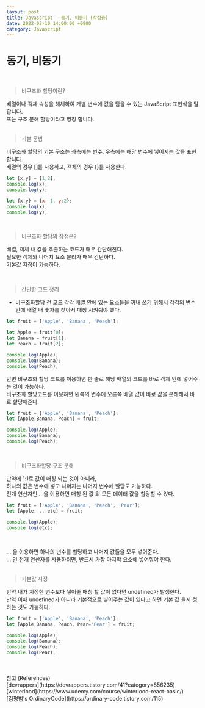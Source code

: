 ```yaml
---
layout: post
title: Javascript - 동기, 비동기 (작성중)
date: 2022-02-10 14:00:00 +0900
category: Javascript
---
```


동기, 비동기
===

<br />

> 비구조화 할당이란?

배열이나 객체 속성을 해체하여 개별 변수에 값을 담을 수 있는 JavaScript 표현식을 말합니다.<br />
또는 구조 분해 할당이라고 명칭 합니다.<br />
<br />

> 기본 문법

비구조화 할당의 기본 구조는 좌측에는 변수, 우측에는 해당 변수에 넣어지는 값을 표현합니다.<br />
배열의 경우 []를 사용하고, 객체의 경우 {}를 사용한다.<br />

```javascript
let [x,y] = [1,2];
console.log(x);
console.log(y);

let {x,y} = {x: 1, y:2};
console.log(x);
console.log(y);
```

<br />

> 비구조화 할당의 장점은?

배열, 객체 내 값을 추출하는 코드가 매우 간단해진다.<br />
필요한 객체와 나머지 요소 분리가 매우 간단하다.<br />
기본값 지정이 가능하다.<br />

<br />

> 간단한 코드 정리

- 비구조화할당 전 코드
각각 배열 안에 있는 요소들을 꺼내 쓰기 위해서 각각의 변수 안에 배열 내 숫자를 찾아서 매칭 시켜줘야 했다.<br />

```javascript
let fruit = ['Apple', 'Banana', 'Peach'];

let Apple = fruit[0];
let Banana = fruit[1];
let Peach = fruit[2];

console.log(Apple);
console.log(Banana);
console.log(Peach);
```

반면 비구조화 할당 코드를 이용하면 한 줄로 해당 배열의 코드를 바로 객체 안에 넣어주는 것이 가능하다.<br />
비구조화 할당코드를 이용하면 왼쪽의 변수에 오른쪽 배열 값이 바로 값을 분해해서 바로 할당해준다. <br />

``` javascript
let fruit = ['Apple', 'Banana', 'Peach'];
let [Apple,Banana, Peach] = fruit;

console.log(Apple);
console.log(Banana);
console.log(Peach);
```

<br />

> 비구조화할당 구조 분해

만약에 1:1로 값이 매칭 되는 것이 아니라, <br />
하나의 값은 변수에 넣고 나머지는 나머지 변수에 할당도 가능하다.<br />
전개 연산자인... 을 이용하면 매칭 된 값 외 모든 데이터 값을 할당할 수 있다.<br />

```javascript
let fruit = ['Apple', 'Banana', 'Peach', 'Pear'];
let [Apple, ...etc] = fruit;

console.log(Apple);
console.log(etc);
```

<br />

... 을 이용하면 하나의 변수를 할당하고 나머지 값들을 모두 넣어준다.<br />
... 인 전개 연산자를 사용하려면, 반드시 가장 마지막 요소에 넣어줘야 한다.<br />
<br />

> 기본값 지정

만약 내가 지정한 변수보다 넣어줄 매칭 할 값이 없다면 undefined가 발생한다.<br />
만약 이때 undefined가 아니라 기본적으로 넣어주는 값이 있다고 하면 기본 값 을지 정하는 것도 가능하다.<br />

```javascript
let fruit = ['Apple', 'Banana', 'Peach'];
let [Apple,Banana, Peach, Pear='Pear'] = fruit;

console.log(Apple);
console.log(Banana);
console.log(Peach);
console.log(Pear);
```

<br />
<br />
참고 (References)
<br />[devrappers](https://devrappers.tistory.com/41?category=856235)
<br />[winterlood](https://www.udemy.com/course/winterlood-react-basic/)
<br />[김평범's OrdinaryCode](https://ordinary-code.tistory.com/115)

